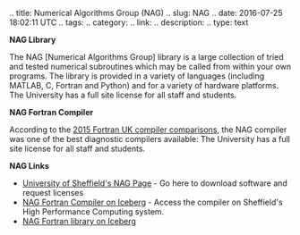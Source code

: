 .. title: Numerical Algorithms Group (NAG)
.. slug: NAG
.. date: 2016-07-25 18:02:11 UTC
.. tags:
.. category:
.. link:
.. description:
.. type: text

**NAG Library**

The NAG [Numerical Algorithms Group] library is a large collection of tried and tested numerical subroutines which may be called from within your own programs. The library is provided in a variety of languages (including MATLAB, C, Fortran and Python) and for a variety of hardware platforms. The University has a full site license for all staff and students.

**NAG Fortran Compiler**

According to the [2015 Fortran UK compiler comparisons](http://www.fortran.uk/fortran-compiler-comparisons-2015/intellinux-fortran-compiler-diagnostic-capabilities/), the NAG compiler was one of the best diagnostic compilers available:  The University has a full site license for all staff and students.

**NAG Links**

* [University of Sheffield's NAG Page](http://www.nag.co.uk/edu/uk/sheffield) - Go here to download software and request licenses
* [NAG Fortran Compiler on Iceberg](http://docs.hpc.shef.ac.uk/en/latest/iceberg/software/compilers/nag.html) - Access the compiler on Sheffield's High Performance Computing system.
* [NAG Fortran library on Iceberg](http://docs.hpc.shef.ac.uk/en/latest/iceberg/software/libs/nagfortran.html)
